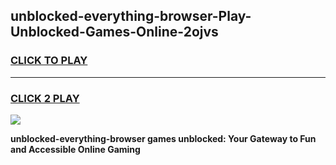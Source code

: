 
## unblocked-everything-browser-Play-Unblocked-Games-Online-2ojvs
<h3>
<a href="https://premium76.site?title=unblocked-everything-browser&ref=25A">CLICK TO PLAY</a></h3>
<hr>

<h3>
<a href="https://premium76.site?title=unblocked-everything-browser&ref=25A">CLICK 2 PLAY</a>
  
</h3>

<a href="https://premium76.site?title=unblocked-everything-browser&ref=25A"><img src="https://clearcache.store/games.png"></a>


**unblocked-everything-browser games unblocked: Your Gateway to Fun and Accessible Online Gaming**
